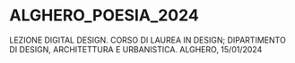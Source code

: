 # ALGHERO_POESIA_2024

LEZIONE DIGITAL DESIGN.
CORSO DI LAUREA IN DESIGN; DIPARTIMENTO DI DESIGN, ARCHITETTURA E URBANISTICA.
ALGHERO, 15/01/2024
